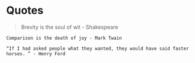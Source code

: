 # Quotes

> Brevity is the soul of wit - Shakespeare

`Comparison is the death of joy - Mark Twain`

```
“If I had asked people what they wanted, they would have said faster horses. ” - Henry Ford
```
